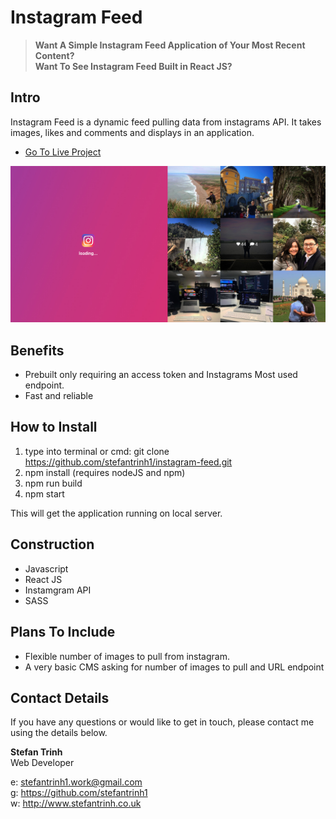 # Instagram Feed

> __**Want A Simple Instagram Feed Application of Your Most Recent Content?**__  
> __**Want To See Instagram Feed Built in React JS?**__    
>

## Intro

Instagram Feed is a dynamic feed pulling data from instagrams API. It takes images, likes and comments and displays in an application. 

- [Go To Live Project](https://instagram-feed-st.netlify.com/)

![AniCSS-Screenshot](src/media/screenshots/instagram-feed-img1.jpg "AniCSS Screenshot1")

## Benefits

- Prebuilt only requiring an access token and Instagrams Most used endpoint.
- Fast and reliable

## How to Install

1. type into terminal or cmd: git clone https://github.com/stefantrinh1/instagram-feed.git
2. npm install (requires nodeJS and npm)
3. npm run build
4. npm start

This will get the application running on local server.

## Construction

- Javascript
- React JS
- Instamgram API
- SASS

## Plans To Include

- Flexible number of images to pull from instagram.
- A very basic CMS asking for number of images to pull and URL endpoint

## Contact Details

If you have any questions or would like to get in touch, please contact me using the details below.

__**Stefan Trinh**__  
Web Developer  

e: stefantrinh1.work@gmail.com  
g: https://github.com/stefantrinh1  
w: http://www.stefantrinh.co.uk  
